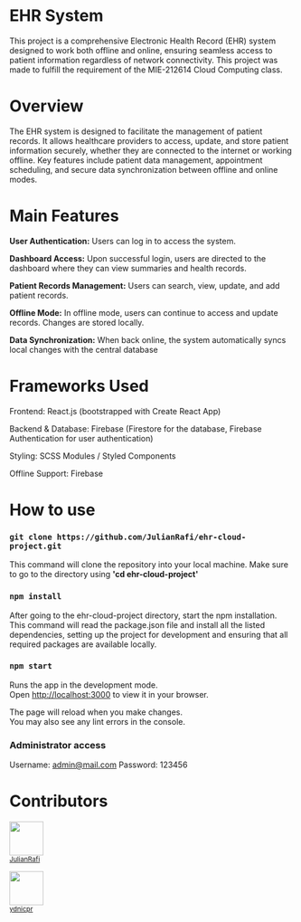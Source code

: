 # EHR System
This project is a comprehensive Electronic Health Record (EHR) system designed to work both offline and online, ensuring seamless access to patient information regardless of network connectivity. This project was made to fulfill the requirement of the MIE-212614 Cloud Computing class.


# Overview
The EHR system is designed to facilitate the management of patient records. It allows healthcare providers to access, update, and store patient information securely, whether they are connected to the internet or working offline. Key features include patient data management, appointment scheduling, and secure data synchronization between offline and online modes.

# Main Features
**User Authentication:** Users can log in to access the system.

**Dashboard Access:** Upon successful login, users are directed to the dashboard where they can view summaries and health records.

**Patient Records Management:** Users can search, view, update, and add patient records.

**Offline Mode:** In offline mode, users can continue to access and update records. Changes are stored locally.

**Data Synchronization:** When back online, the system automatically syncs local changes with the central database

# Frameworks Used
Frontend: React.js (bootstrapped with Create React App)

Backend & Database: Firebase (Firestore for the database, Firebase Authentication for user authentication)

Styling: SCSS Modules / Styled Components

Offline Support: Firebase

# How to use

### `git clone https://github.com/JulianRafi/ehr-cloud-project.git`

This command will clone the repository into your local machine. Make sure to go to the directory using **'cd ehr-cloud-project'**

### `npm install`
After going to the ehr-cloud-project directory, start the npm installation. This command will read the package.json file and install all the listed dependencies, setting up the project for development and ensuring that all required packages are available locally.

### `npm start`

Runs the app in the development mode.\
Open [http://localhost:3000](http://localhost:3000) to view it in your browser.

The page will reload when you make changes.\
You may also see any lint errors in the console.

### Administrator access
Username: admin@mail.com
Password: 123456

# Contributors
<img src="https://media.licdn.com/dms/image/D5603AQE9vkCK-IFasw/profile-displayphoto-shrink_800_800/0/1714238782648?e=1723680000&v=beta&t=hHsdN7PYr057QbC8wFoNgtDD3GyeHADxAsgHfmT37fE" width="60px;"/><br /><sub>[JulianRafi](https://github.com/JulianRafi)

<img src="https://media.licdn.com/dms/image/C5603AQHfnw0J_1aTyQ/profile-displayphoto-shrink_800_800/0/1668056793331?e=1723680000&v=beta&t=p_Svtz-J5_4RygC2KXbQXZsWATg2hk6VK3Cb41quLHY" width="60px;"/><br /><sub>[ydnicpr](https://github.com/ydnicpr)






